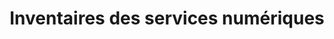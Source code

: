 ---
title: Inventaires des services numériques
sorte: Etude
description: |-
    Inventaires du plus grand ensemble de services numériques existant. Interne ou externe.

    Ils serviront à faciliter les décisions stratégiques.
goals:
  - Classer les services
  - Prioriser les services
persons: 2
days: 3
skills:
  - Développement
pack: 1
---
